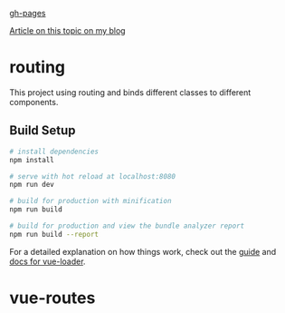 [gh-pages](https://shanegibney.github.io/vue-routes/)

[Article on this topic on my blog](http://www.shanegibney.com/shanegibney/vue-routes/)

# routing

This project using routing and binds different classes to different components.

## Build Setup

``` bash
# install dependencies
npm install

# serve with hot reload at localhost:8080
npm run dev

# build for production with minification
npm run build

# build for production and view the bundle analyzer report
npm run build --report
```

For a detailed explanation on how things work, check out the [guide](http://vuejs-templates.github.io/webpack/) and [docs for vue-loader](http://vuejs.github.io/vue-loader).
# vue-routes

